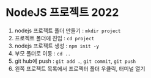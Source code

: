 # NodeJS 프로젝트 2022

1. nodejs 프로젝트 폴더 만들기 : `mkdir project`
2. 프로젝트 폴더에 진입 : `cd project`
3. nodejs 프로젝트 생성 : `npm init -y`
4. 부모 폴더로 이동 : `cd ..`
5. git hub에 push : `git add .`, `git commit`,
   `git push`
6. 왼쪽 프로젝트 목록에서 프로젝터 폴더 우클릭,
   터미널 열기
